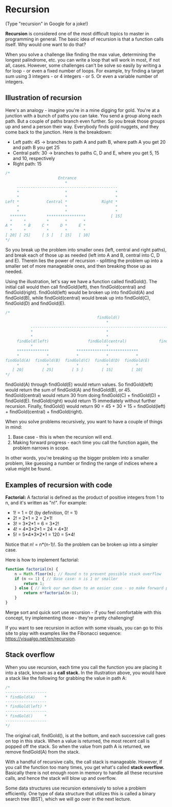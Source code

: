 # Recursion

(Type "recursion" in Google for a joke!)

**Recursion** is considered one of the most difficult topics to master in programming in general.  The basic idea of recursion is that a function calls itself.  Why would one want to do that?

When you solve a challenge like finding the max value, determining the longest palindrome, etc. you can write a loop that will work in most, if not all, cases.  However, some challenges can't be solve so easily by writing a for loop - or even a fixed number of loops.  For example, try finding a target sum using 3 integers - or 4 integers - or 5.  Or even a variable number of integers.

## Illustration of recursion
Here's an analogy - imagine you're in a mine digging for gold.  You're at a junction with a bunch of paths you can take.  You send a group along each path.  But a couple of paths branch even further. So you break those groups up and send a person their way.  Everybody finds gold nuggets, and they come back to the junction.  Here is the breakdown:

- Left path: 45 -> branches to path A and path B, where path A you get 20 and path B you get 25
- Central path: 30 -> branches to paths C, D and E, where you get 5, 15 and 10, respectively
- Right path: 15

```js
/*   
                       Entrance
                          *
     --------------------------------------------
     *                    *                     * 
     *                    *                     *   
Left *            Central *               Right *
     *                    *                     * 
     *                    *                     *
  *******         *****************           [ 15]
  *     *         *       *       *
A *     * B     C *     D *     E *
  *     *         *       *       *
[ 20] [ 25]     [ 5 ]   [ 15]   [ 10]
*/
```

So you break up the problem into smaller ones (left, central and right paths), and break each of those up as needed (left into A and B, central into C, D and E).  Therein lies the power of recursion - splitting the problem up into a smaller set of more manageable ones, and then breaking those up as needed.

Using the illustration, let's say we have a function called findGold().  The initial call would then call findGold(left), then findGold(central) and findGold(right).  findGold(left) would be broken up into findGold(A) and findGold(B), while findGold(central) would break up into findGold(C), findGold(D) and findGold(E).

```js
/*   
                                        findGold()
                                            *
           ----------------------------------------------------------------
           *                                *                             * 
           *                                *                             *   
     findGold(left)                 findGold(central)              findGold(right)
           *                                *                             *
     **************            ***************************              [ 15]
     *            *            *            *            *
findGold(A)  findGold(B)  findGold(C)  findGold(D)  findGold(E)
     *            *            *            *            *
   [ 20]        [ 25]        [ 5 ]        [ 15]        [ 10]
*/
```

findGold(A) through findGold(E) would return values.  So findGold(left) would return the sum of findGold(A) and findGold(B), or 45.  findGold(central) would return 30 from doing findGold(C) + findGold(D) + findGold(E).  findGold(right) would return 15 immediately without further recursion.  Finally, findGold() would return 90 = 45 + 30 + 15 = findGold(left) + findGold(central) + findGold(right).

When you solve problems recursively, you want to have a couple of things in mind:
1. Base case - this is when the recursion will end.
2. Making forward progress - each time you call the function again, the problem narrows in scope.

In other words, you're breaking up the bigger problem into a smaller problem, like guessing a number or finding the range of indices where a value might be found.

## Examples of recursion with code

**Factorial:** A factorial is defined as the product of positive integers from 1 to n, and it's written as "n!".  For example:
- 1! = 1 = 0! (by definition, 0! = 1)
- 2! = 2\*1 = 2 = 2\*1!
- 3! = 3\*2\*1 = 6 = 3\*2!
- 4! = 4\*3\*2\*1 = 24 = 4\*3!
- 5! = 5\*4\*3\*2\*1 = 120 = 5\*4!

Notice that n! = n*(n-1)!.  So the problem can be broken up into a simpler case.

Here is how to implement factorial:
```js
function factorial(n) {
    n = Math.floor(n); // Round n to prevent possible stack overflow
    if (n <= 1) { // Base case: n is 1 or smaller
        return 1;
    } else { // Work our own down to an easier case - so make forward progress
        return n*factorial(n-1);
    }
}
```

Merge sort and quick sort use recursion - if you feel comfortable with this concept, try implementing those - they're pretty challenging!

If you want to see recursion in action with some visuals, you can go to this site to play with examples like the Fibonacci sequence: https://visualgo.net/en/recursion.

## Stack overflow

When you use recursion, each time you call the function you are placing it into a stack, known as a **call stack.**  In the illustration above, you would have a stack like the following for grabbing the value in path A:
```js
/*
------------------
* findGold(A)    *
------------------
* findGold(left) *
------------------
* findGold()     *
------------------
*/
```
The original call, findGold(), is at the bottom, and each successive call goes on top in this stack.  When a value is returned, the most recent call is popped off the stack.  So when the value from path A is returned, we remove findGold(A) from the stack.

With a handful of recursive calls, the call stack is manageable.  However, if you call the function too many times, you get what's called **stack overflow.**  Basically there is not enough room in memory to handle all these recursive calls, and hence the stack will blow up and overflow. 

Some data structures use recursion extensively to solve a problem efficiently.  One type of data structure that utilizes this is called a binary search tree (BST), which we will go over in the next lecture.